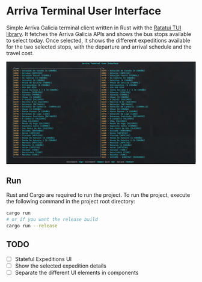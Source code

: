 # Arriva Terminal User Interface
Simple Arriva Galicia terminal client written in Rust with the [Ratatui TUI library](https://ratatui.rs/). It fetches the Arriva Galicia APIs and shows the bus stops available to select today. Once selected, it shows the different expeditions available for the two selected stops, with the departure and arrival schedule and the travel cost.

![Searching for stops](./image_1.png)

## Run
Rust and Cargo are required to run the project. To run the project, execute the following command in the project root directory:

```bash
cargo run
# or if you want the release build
cargo run --release
```

## TODO
- [ ] Stateful Expeditions UI
- [ ] Show the selected expedition details
- [ ] Separate the different UI elements in components
